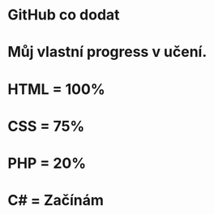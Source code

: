 # GitHub co dodat

# Můj vlastní progress v učení.
# HTML = 100%
# CSS = 75%
# PHP = 20%
# C# = Začínám
